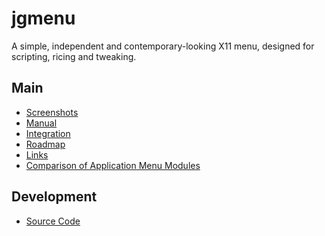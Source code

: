 # jgmenu

A simple, independent and contemporary-looking X11 menu, designed for
scripting, ricing and tweaking.

## Main

- [Screenshots](screenshots.html)
- [Manual](manual.html)
- [Integration](integration.html)
- [Roadmap](roadmap.html)
- [Links](links.html)
- [Comparison of Application Menu Modules](comparison.html)

## Development

- [Source Code](https://github.com/johanmalm/jgmenu.git)
